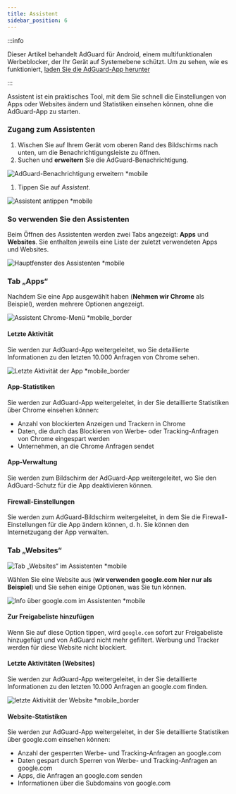 ```yaml
---
title: Assistent
sidebar_position: 6
---
```


:::info

Dieser Artikel behandelt AdGuard für Android, einem multifunktionalen Werbeblocker, der Ihr Gerät auf Systemebene schützt. Um zu sehen, wie es funktioniert, [laden Sie die AdGuard-App herunter](https://agrd.io/download-kb-adblock)

:::

Assistent ist ein praktisches Tool, mit dem Sie schnell die Einstellungen von Apps oder Websites ändern und Statistiken einsehen können, ohne die AdGuard-App zu starten.

### Zugang zum Assistenten

1. Wischen Sie auf Ihrem Gerät vom oberen Rand des Bildschirms nach unten, um die Benachrichtigungsleiste zu öffnen.
2. Suchen und **erweitern** Sie die AdGuard-Benachrichtigung.

![AdGuard-Benachrichtigung erweitern \*mobile](https://cdn.adtidy.org/blog/new/jkksbhassistant-shade.png)

1. Tippen Sie auf _Assistent_.

![Assistent antippen \*mobile](https://cdn.adtidy.org/blog/new/1qvlhassistant-tap-assistant.jpg)

### So verwenden Sie den Assistenten

Beim Öffnen des Assistenten werden zwei Tabs angezeigt: **Apps** und **Websites**. Sie enthalten jeweils eine Liste der zuletzt verwendeten Apps und Websites.

![Hauptfenster des Assistenten \*mobile](https://cdn.adtidy.org/blog/new/i5mljAssistant-main.jpg)

### Tab „Apps“

Nachdem Sie eine App ausgewählt haben (**Nehmen wir Chrome** als Beispiel), werden mehrere Optionen angezeigt.

![Assistent Chrome-Menü \*mobile_border](https://cdn.adtidy.org/blog/new/e1sr4Chrome-assistant.jpg)

#### Letzte Aktivität

Sie werden zur AdGuard-App weitergeleitet, wo Sie detaillierte Informationen zu den letzten 10.000 Anfragen von Chrome sehen.

![Letzte Aktivität der App \*mobile_border](https://cdn.adtidy.org/blog/new/66hpechrome-recent-activity.png)

#### App-Statistiken

Sie werden zur AdGuard-App weitergeleitet, in der Sie detaillierte Statistiken über Chrome einsehen können:

- Anzahl von blockierten Anzeigen und Trackern in Chrome
- Daten, die durch das Blockieren von Werbe- oder Tracking-Anfragen von Chrome eingespart werden
- Unternehmen, an die Chrome Anfragen sendet

#### App-Verwaltung

Sie werden zum Bildschirm der AdGuard-App weitergeleitet, wo Sie den AdGuard-Schutz für die App deaktivieren können.

#### Firewall-Einstellungen

Sie werden zum AdGuard-Bildschirm weitergeleitet, in dem Sie die Firewall-Einstellungen für die App ändern können, d. h. Sie können den Internetzugang der App verwalten.

### Tab „Websites“

![Tab „Websites“ im Assistenten \*mobile](https://cdn.adtidy.org/blog/new/74y9rAssistant-websites.jpg)

Wählen Sie eine Website aus (**wir verwenden google.com hier nur als Beispiel**) und Sie sehen einige Optionen, was Sie tun können.

![Info über google.com im Assistenten \*mobile](https://cdn.adtidy.org/blog/new/tht0tgoogle-com-assistant.jpg)

#### Zur Freigabeliste hinzufügen

Wenn Sie auf diese Option tippen, wird `google.com` sofort zur Freigabeliste hinzugefügt und von AdGuard nicht mehr gefiltert. Werbung und Tracker werden für diese Website nicht blockiert.

#### Letzte Aktivitäten (Websites)

Sie werden zur AdGuard-App weitergeleitet, in der Sie detaillierte Informationen zu den letzten 10.000 Anfragen an google.com finden.

![letzte Aktivität der Website \*mobile_border](https://cdn.adtidy.org/blog/new/xq7f3assistant-website-recent-activity.png)

#### Website-Statistiken

Sie werden zur AdGuard-App weitergeleitet, in der Sie detaillierte Statistiken über google.com einsehen können:

- Anzahl der gesperrten Werbe- und Tracking-Anfragen an google.com
- Daten gespart durch Sperren von Werbe- und Tracking-Anfragen an google.com
- Apps, die Anfragen an google.com senden
- Informationen über die Subdomains von google.com
